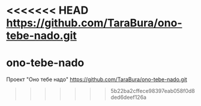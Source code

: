 <<<<<<< HEAD
https://github.com/TaraBura/ono-tebe-nado.git
=======
# ono-tebe-nado
Проект "Оно тебе надо"
https://github.com/TaraBura/ono-tebe-nado.git
>>>>>>> 5b22ba2cffece98397eab058f0d8ded6deef126a
